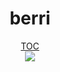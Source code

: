 <div align="center">
<h1>berri</h1>
<a href="./README.md">TOC</a><br />
<img src="https://img.shields.io/tokei/lines/github/jsines/berri">
</div>